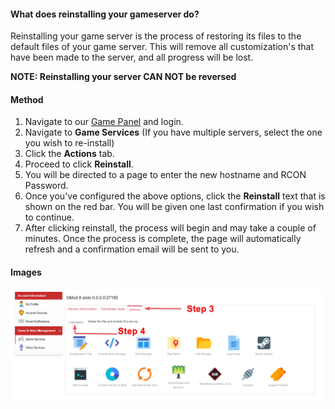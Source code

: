 #### What does reinstalling your gameserver do?
Reinstalling your game server is the process of restoring its files to the default files of your game server.
This will remove all customization's that have been made to the server, and all progress will be lost.

**NOTE: Reinstalling your server CAN NOT be reversed**

#### Method
1. Navigate to our [Game Panel](https://gamepanel.hexanenetworks.com) and login.
2. Navigate to **Game Services** (If you have multiple servers, select the one you wish to re-install)
3. Click the **Actions** tab.
4. Proceed to click **Reinstall**.
5. You will be directed to a page to enter the new hostname and RCON Password. 
6. Once you've configured the above options, click the **Reinstall** text that is shown on the red bar. You will be given one last confirmation if you wish to continue.
7. After clicking reinstall, the process will begin and may take a couple of minutes. Once the process is complete, the page will automatically refresh and a confirmation email will be sent to you.

#### Images
![Actions section](https://raw.githubusercontent.com/HexaneNetworks/help-assets/master/assets/png/reinstalling-your-game-server.png)
